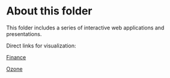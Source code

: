 # About this folder

This folder includes a series of interactive web applications and presentations.

Direct links for visualization:

[Finance](https://prim8.shinyapps.io/Finance/)

[Ozone](https://prim8.shinyapps.io/Ozone/)